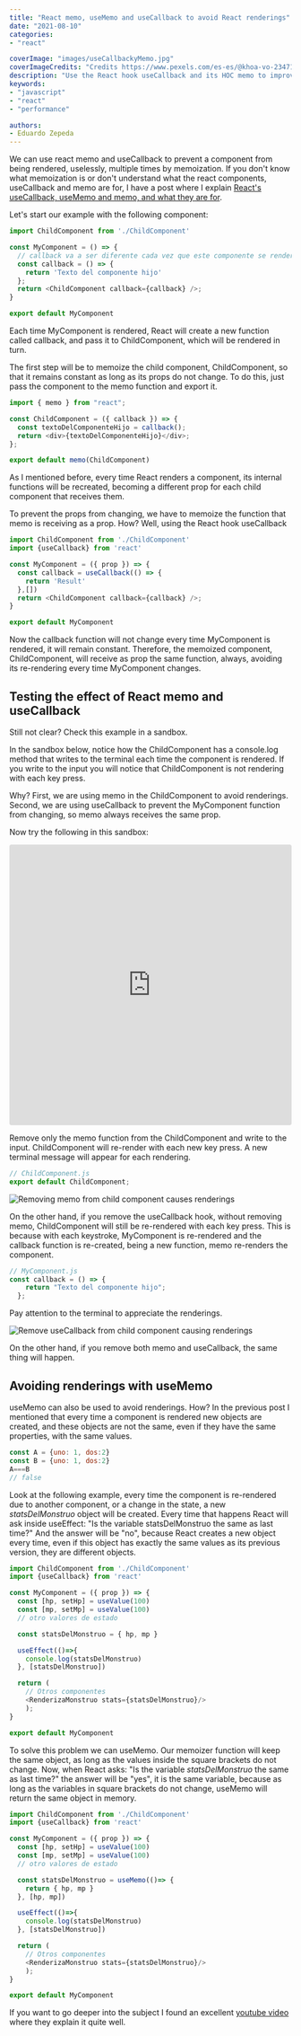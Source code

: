 ```yaml
---
title: "React memo, useMemo and useCallback to avoid React renderings"
date: "2021-08-10"
categories:
- "react"

coverImage: "images/useCallbackyMemo.jpg"
coverImageCredits: "Credits https://www.pexels.com/es-es/@khoa-vo-2347168/"
description: "Use the React hook useCallback and its HOC memo to improve the performance of your application by avoiding renderings in your components."
keywords:
- "javascript"
- "react"
- "performance"

authors:
- Eduardo Zepeda
---
```


We can use react memo and useCallback to prevent a component from being rendered, uselessly, multiple times by memoization. If you don't know what memoization is or don't understand what the react components, useCallback and memo are for, I have a post where I explain [React's useCallback, useMemo and memo, and what they are for](/blog/react-usecallback-usememo-and-memo-differences-and-uses/).

Let's start our example with the following component:

```javascript
import ChildComponent from './ChildComponent'

const MyComponent = () => {
  // callback va a ser diferente cada vez que este componente se renderice
  const callback = () => {
    return 'Texto del componente hijo'
  };
  return <ChildComponent callback={callback} />;
}

export default MyComponent
```

Each time MyComponent is rendered, React will create a new function called callback, and pass it to ChildComponent, which will be rendered in turn.

The first step will be to memoize the child component, ChildComponent, so that it remains constant as long as its props do not change. To do this, just pass the component to the memo function and export it.

```javascript
import { memo } from "react";

const ChildComponent = ({ callback }) => {
  const textoDelComponenteHijo = callback();
  return <div>{textoDelComponenteHijo}</div>;
};

export default memo(ChildComponent)
```

As I mentioned before, every time React renders a component, its internal functions will be recreated, becoming a different prop for each child component that receives them.

To prevent the props from changing, we have to memoize the function that memo is receiving as a prop. How? Well, using the React hook useCallback

```javascript
import ChildComponent from './ChildComponent'
import {useCallback} from 'react'

const MyComponent = ({ prop }) => {
  const callback = useCallback(() => {
    return 'Result'
  },[])
  return <ChildComponent callback={callback} />;
}

export default MyComponent
```

Now the callback function will not change every time MyComponent is rendered, it will remain constant. Therefore, the memoized component, ChildComponent, will receive as prop the same function, always, avoiding its re-rendering every time MyComponent changes.

## Testing the effect of React memo and useCallback

Still not clear? Check this example in a sandbox.

In the sandbox below, notice how the ChildComponent has a console.log method that writes to the terminal each time the component is rendered. If you write to the input you will notice that ChildComponent is not rendering with each key press.

Why? First, we are using memo in the ChildComponent to avoid renderings. Second, we are using useCallback to prevent the MyComponent function from changing, so memo always receives the same prop.

Now try the following in this sandbox:

<iframe src="https://codesandbox.io/embed/sad-almeida-17zgt?autoresize=1&amp;expanddevtools=1&amp;fontsize=14&amp;module=%2Fsrc%2FChildComponent.js&amp;moduleview=1&amp;theme=dark" style="width:100%; height:500px; border:0; border-radius: 4px; overflow:hidden;" title="sad-almeida-17zgt" allow="accelerometer; ambient-light-sensor; camera; encrypted-media; geolocation; gyroscope; hid; microphone; midi; payment; usb; vr; xr-spatial-tracking" sandbox="allow-forms allow-modals allow-popups allow-presentation allow-same-origin allow-scripts"></iframe>

Remove only the memo function from the ChildComponent and write to the input. ChildComponent will re-render with each new key press. A new terminal message will appear for each rendering.

```javascript
// ChildComponent.js
export default ChildComponent;
```

![Removing memo from child component causes renderings](images/eliminandoMemo.gif)

On the other hand, if you remove the useCallback hook, without removing memo, ChildComponent will still be re-rendered with each key press. This is because with each keystroke, MyComponent is re-rendered and the callback function is re-created, being a new function, memo re-renders the component.

```javascript
// MyComponent.js
const callback = () => {
    return "Texto del componente hijo";
  };
```

Pay attention to the terminal to appreciate the renderings.

![Remove useCallback from child component causing renderings](images/eliminatingUseCallback.gif)

On the other hand, if you remove both memo and useCallback, the same thing will happen.

## Avoiding renderings with useMemo

useMemo can also be used to avoid renderings. How? In the previous post I mentioned that every time a component is rendered new objects are created, and these objects are not the same, even if they have the same properties, with the same values.

```javascript
const A = {uno: 1, dos:2}
const B = {uno: 1, dos:2}
A===B
// false
```

Look at the following example, every time the component is re-rendered due to another component, or a change in the state, a new _statsDelMonstruo_ object will be created. Every time that happens React will ask inside useEffect: "Is the variable statsDelMonstruo the same as last time?" And the answer will be "no", because React creates a new object every time, even if this object has exactly the same values as its previous version, they are different objects.

```javascript
import ChildComponent from './ChildComponent'
import {useCallback} from 'react'

const MyComponent = ({ prop }) => {
  const [hp, setHp] = useValue(100)
  const [mp, setMp] = useValue(100)
  // otro valores de estado

  const statsDelMonstruo = { hp, mp }

  useEffect(()=>{
    console.log(statsDelMonstruo)
  }, [statsDelMonstruo])

  return (
    // Otros componentes
    <RenderizaMonstruo stats={statsDelMonstruo}/>
    );
}

export default MyComponent
```

To solve this problem we can useMemo. Our memoizer function will keep the same object, as long as the values inside the square brackets do not change. Now, when React asks: "Is the variable _statsDelMonstruo_ the same as last time?" the answer will be "yes", it is the same variable, because as long as the variables in square brackets do not change, useMemo will return the same object in memory.

```javascript
import ChildComponent from './ChildComponent'
import {useCallback} from 'react'

const MyComponent = ({ prop }) => {
  const [hp, setHp] = useValue(100)
  const [mp, setMp] = useValue(100)
  // otro valores de estado

  const statsDelMonstruo = useMemo(()=> {
    return { hp, mp }
  }, [hp, mp])

  useEffect(()=>{
    console.log(statsDelMonstruo)
  }, [statsDelMonstruo])

  return (
    // Otros componentes
    <RenderizaMonstruo stats={statsDelMonstruo}/>
    );
}

export default MyComponent
```

If you want to go deeper into the subject I found an excellent [youtube video](https://www.youtube.com/watch?v=uojLJFt9SzY) where they explain it quite well.